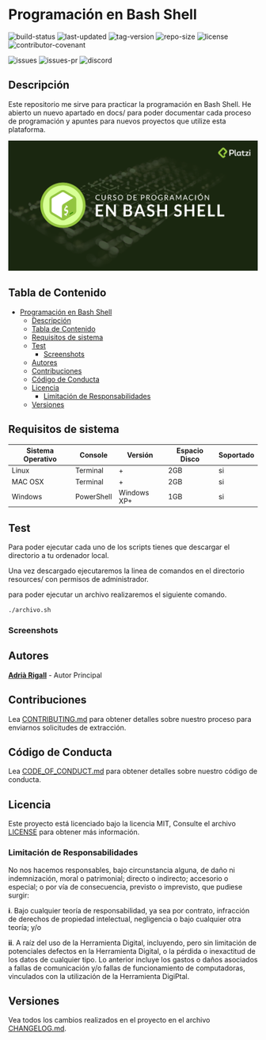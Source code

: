 # Programación en Bash Shell

![build-status](https://img.shields.io/badge/estado-success-success) ![last-updated](https://img.shields.io/github/last-commit/Rigui73/BashShell) ![tag-version](https://img.shields.io/github/v/tag/rigui73/bashshell) ![repo-size](https://img.shields.io/github/repo-size/Rigui73/BashShell) ![license](https://img.shields.io/github/license/Rigui73/bashshell) ![contributor-covenant](https://img.shields.io/badge/contributor%20covenant-v2.0%20adopted-ff69b4.svg)

![issues](https://img.shields.io/github/issues/Rigui73/BashShell) ![issues-pr](https://img.shields.io/github/issues-pr/Rigui73/BashShell) ![discord](https://img.shields.io/discord/686690996804911136?color=blue&logo=discord&logoColor=white)

## Descripción

Este repositorio me sirve para practicar la programación en Bash Shell. He abierto un nuevo apartado en docs/ para poder documentar cada proceso de programación y apuntes para nuevos proyectos que utilize esta plataforma.

![Bash Logo](./docs/images/og-prog-bash-shell.png)

## Tabla de Contenido

- [Programación en Bash Shell](#programaci%c3%b3n-en-bash-shell)
  - [Descripción](#descripci%c3%b3n)
  - [Tabla de Contenido](#tabla-de-contenido)
  - [Requisitos de sistema](#requisitos-de-sistema)
  - [Test](#test)
    - [Screenshots](#screenshots)
  - [Autores](#autores)
  - [Contribuciones](#contribuciones)
  - [Código de Conducta](#c%c3%b3digo-de-conducta)
  - [Licencia](#licencia)
    - [Limitación de Responsabilidades](#limitaci%c3%b3n-de-responsabilidades)
  - [Versiones](#versiones)

## Requisitos de sistema

| Sistema Operativo | Console            | Versión                            |  Espacio Disco | Soportado |
| ----------------- | ------------------ | ---------------------------------- | -------------- | --------- |
| Linux             | Terminal           | +                                  | 2GB            | si        |
| MAC OSX           | Terminal           | +                                  | 2GB            | si        |
| Windows           | PowerShell         | Windows XP+                        | 1GB            | si        |

## Test

Para poder ejecutar cada uno de los scripts tienes que descargar el directorio a tu ordenador local.

Una vez descargado ejecutaremos la linea de comandos en el directorio resources/ con permisos de administrador.

para poder ejecutar un archivo realizaremos el siguiente comando.

```bash
./archivo.sh
```

### Screenshots

## Autores

**[Adrià Rigall](https://www.github.com/Rigui73)** - Autor Principal

## Contribuciones

Lea [CONTRIBUTING.md](/.github/CONTRIBUTING.md) para obtener detalles sobre nuestro proceso para enviarnos solicitudes de extracción.

## Código de Conducta

Lea [CODE_OF_CONDUCT.md](/.github/CODE_OF_CONDUCT.md) para obtener detalles sobre nuestro código de conducta.

## Licencia

Este proyecto está licenciado bajo la licencia MIT, Consulte el archivo [LICENSE](/LICENSE) para obtener más información.

### Limitación de Responsabilidades

No nos hacemos responsables, bajo circunstancia alguna, de daño ni indemnización, moral o patrimonial; directo o indirecto; accesorio o especial; o por vía de consecuencia, previsto o imprevisto, que pudiese surgir:

**i**. Bajo cualquier teoría de responsabilidad, ya sea por contrato, infracción de derechos de propiedad intelectual, negligencia o bajo cualquier otra teoría; y/o

**ii**. A raíz del uso de la Herramienta Digital, incluyendo, pero sin limitación de potenciales defectos en la Herramienta Digital, o la pérdida o inexactitud de los datos de cualquier tipo. Lo anterior incluye los gastos o daños asociados a fallas de comunicación y/o fallas de funcionamiento de computadoras, vinculados con la utilización de la Herramienta DigiPtal.

## Versiones

Vea todos los cambios realizados en el proyecto en el archivo [CHANGELOG.md](/CHANGELOG.md).
